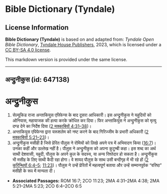 # Bible Dictionary (Tyndale)

## License Information

**Bible Dictionary (Tyndale)** is based on and adapted from: _Tyndale Open Bible Dictionary_, [Tyndale House Publishers](https://tyndaleopenresources.com/), 2023, which is licensed under a [CC BY-SA 4.0 license](https://creativecommons.org/licenses/by-sa/4.0/legalcode.en).

This markdown version is provided under the same license.



--------------------------------

## अन्द्रुनीकुस (id: 647138)

अन्द्रुनीकुस
============

1. सेल्यूकिड राजा अन्ताकियुस एपिफेन्स के बाद दूसरा आधिकारी। इस अन्द्रुनीकुस ने यहूदियों को ओनियास, महायाजक की हत्या करके क्रोधित कर दिया। फिर अन्ताकियुस ने अन्द्रुनीकुस को मृत्यु दण्ड देने का निर्देश दिया ([2 मक्काबियों 4:31–38](https://ref.ly/2Macc4:31-2Macc4:38))।
2. अन्ताकियुस एपिफेन्स द्वारा यरूशलेम को नष्ट करने के बाद गिरिज्जीम के प्रभारी अधिकारी ([2 मक्काबियों 5:21–23](https://ref.ly/2Macc5:21-2Macc5:23))।
3. अन्द्रुनीकुस मसीही है जिसे प्रेरित पौलुस ने रोमियों को लिखे अपने पत्र में अभिवादन किया ([16:7](https://ref.ly/Rom16:7))। उनका कहीं और उल्लेख नहीं है। पौलुस ने अन्द्रुनीकुस को अपना कुटुम्बी कहा। इस शब्द का अर्थ साथी देशवासी, यहूदी, पौलुस के अपने कुल के सदस्य, या अन्य रिश्तेदार हो सकता है। अन्द्रुनीकुस भी मसीह के लिए साथी कैदी रहा होगा। वे शायद पौलुस के साथ उसी बन्दीगृह में भी रहे हों ([2 कुरिन्थियों 6:4–5](https://ref.ly/2Cor6:4-2Cor6:5); [11:23](https://ref.ly/2Cor11:23))। पौलुस ने उन्हें प्रेरितों में महत्वपूर्ण बताया और उन्हें सम्मानपूर्वक “वरिष्ठ” मसीही के रूप में मान्यता दी।

* **Associated Passages:** ROM 16:7; 2CO 11:23; 2MA 4:31–2MA 4:38; 2MA 5:21–2MA 5:23; 2CO 6:4–2CO 6:5

